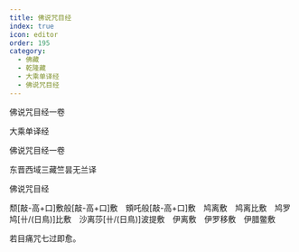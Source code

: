 ```yaml
---
title: 佛说咒目经
index: true
icon: editor
order: 195
category:
  - 佛藏
  - 乾隆藏
  - 大乘单译经
  - 佛说咒目经
---
```


佛说咒目经一卷  

大乘单译经  

佛说咒目经一卷  

东晋西域三藏竺昙无兰译  

佛说咒目经  

颓[敲-高+口]敷般[敲-高+口]敷　頞吒般[敲-高+口]敷　鸠离敷　鸠离比敷　鸠罗鸠[卄/(日鳥)]比敷　沙离莎[卄/(日鳥)]波提敷　伊离敷　伊罗移敷　伊腊鳖敷  

若目痛咒七过即愈。  
